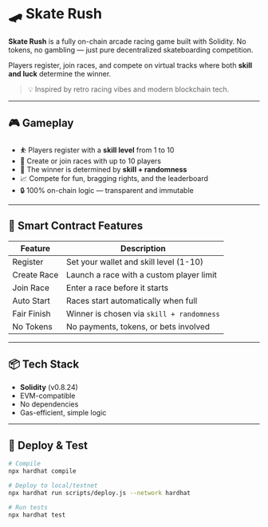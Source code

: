 # 🛹 Skate Rush   
   
**Skate Rush** is a fully on-chain arcade racing game built with Solidity. No tokens, no gambling — just pure decentralized skateboarding competition.    
  
Players register, join races, and compete on virtual tracks where both **skill and luck** determine the winner.  
    
> 💡 Inspired by retro racing vibes and modern blockchain tech.     
    
---  
  
## 🎮 Gameplay  
  
- ⛹️ Players register with a **skill level** from 1 to 10    
- 🏁 Create or join races with up to 10 players      
- 🎲 The winner is determined by **skill + randomness**   
- 📈 Compete for fun, bragging rights, and the leaderboard      
- 🔒 100% on-chain logic — transparent and immutable   
  
---  
  
## 🔧 Smart Contract Features  
  
| Feature        | Description                                       |
|----------------|---------------------------------------------------|
| Register       | Set your wallet and skill level (1-10)            |
| Create Race    | Launch a race with a custom player limit          |
| Join Race      | Enter a race before it starts                     |
| Auto Start     | Races start automatically when full               |
| Fair Finish    | Winner is chosen via `skill + randomness`         |
| No Tokens      | No payments, tokens, or bets involved             |
  
---

## 📦 Tech Stack

- **Solidity** (v0.8.24)
- EVM-compatible
- No dependencies
- Gas-efficient, simple logic

---

## 🚀 Deploy & Test

```bash
# Compile
npx hardhat compile

# Deploy to local/testnet
npx hardhat run scripts/deploy.js --network hardhat

# Run tests
npx hardhat test
